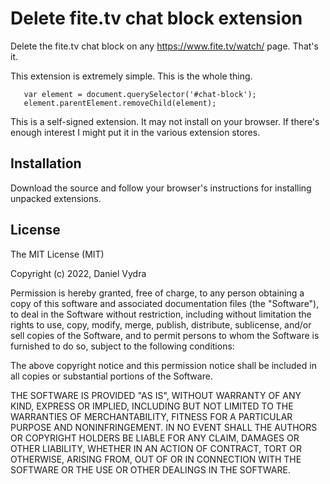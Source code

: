# Delete fite.tv chat block extension

  Delete the fite.tv chat block on any https://www.fite.tv/watch/ page. That's it.

  This extension is extremely simple. This is the whole thing.
  ```
     var element = document.querySelector('#chat-block');
     element.parentElement.removeChild(element);
  ```
  
  This is a self-signed extension. It may not install on your browser. If there's enough interest I might put it in the various extension stores. 

## Installation

  Download the source and follow your browser's instructions for installing unpacked extensions. 


## License

  The MIT License (MIT)

  Copyright (c) 2022, Daniel Vydra

  Permission is hereby granted, free of charge, to any person obtaining a copy
  of this software and associated documentation files (the "Software"), to deal
  in the Software without restriction, including without limitation the rights
  to use, copy, modify, merge, publish, distribute, sublicense, and/or sell
  copies of the Software, and to permit persons to whom the Software is
  furnished to do so, subject to the following conditions:

  The above copyright notice and this permission notice shall be included in
  all copies or substantial portions of the Software.

  THE SOFTWARE IS PROVIDED "AS IS", WITHOUT WARRANTY OF ANY KIND, EXPRESS OR
  IMPLIED, INCLUDING BUT NOT LIMITED TO THE WARRANTIES OF MERCHANTABILITY,
  FITNESS FOR A PARTICULAR PURPOSE AND NONINFRINGEMENT. IN NO EVENT SHALL THE
  AUTHORS OR COPYRIGHT HOLDERS BE LIABLE FOR ANY CLAIM, DAMAGES OR OTHER
  LIABILITY, WHETHER IN AN ACTION OF CONTRACT, TORT OR OTHERWISE, ARISING FROM,
  OUT OF OR IN CONNECTION WITH THE SOFTWARE OR THE USE OR OTHER DEALINGS IN
  THE SOFTWARE.

